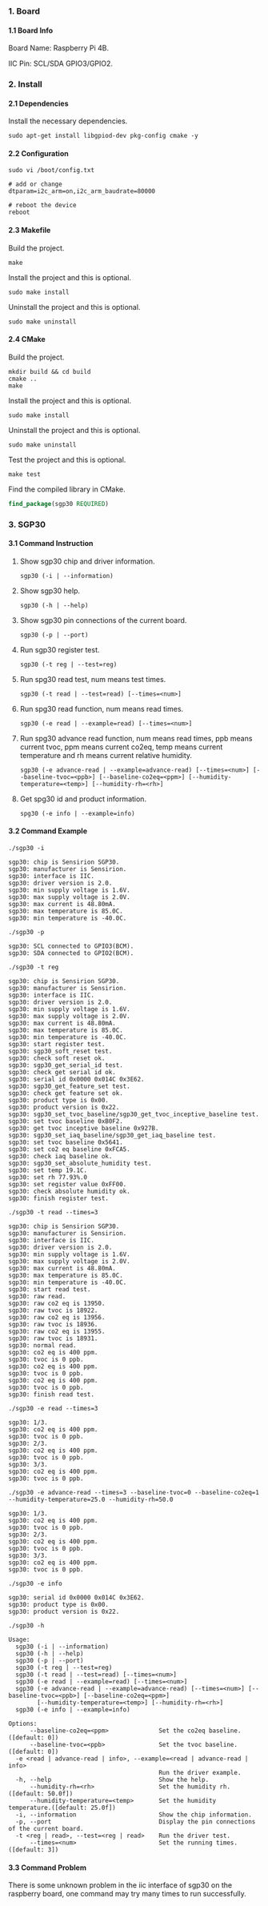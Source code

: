 ### 1. Board

#### 1.1 Board Info

Board Name: Raspberry Pi 4B.

IIC Pin: SCL/SDA GPIO3/GPIO2.

### 2. Install

#### 2.1 Dependencies

Install the necessary dependencies.

```shell
sudo apt-get install libgpiod-dev pkg-config cmake -y
```

#### 2.2 Configuration

```shell
sudo vi /boot/config.txt

# add or change
dtparam=i2c_arm=on,i2c_arm_baudrate=80000

# reboot the device
reboot
```

#### 2.3 Makefile

Build the project.

```shell
make
```

Install the project and this is optional.

```shell
sudo make install
```

Uninstall the project and this is optional.

```shell
sudo make uninstall
```

#### 2.4 CMake

Build the project.

```shell
mkdir build && cd build 
cmake .. 
make
```

Install the project and this is optional.

```shell
sudo make install
```

Uninstall the project and this is optional.

```shell
sudo make uninstall
```

Test the project and this is optional.

```shell
make test
```

Find the compiled library in CMake. 

```cmake
find_package(sgp30 REQUIRED)
```

### 3. SGP30

#### 3.1 Command Instruction

1. Show sgp30 chip and driver information.

   ```shell
   sgp30 (-i | --information)
   ```

2. Show sgp30 help.

   ```shell
   sgp30 (-h | --help)
   ```

3. Show sgp30 pin connections of the current board.

   ```shell
   sgp30 (-p | --port)
   ```

4. Run sgp30 register test.

   ```shell
   sgp30 (-t reg | --test=reg)
   ```

5. Run spg30 read test, num means test times.

   ```shell
   sgp30 (-t read | --test=read) [--times=<num>]
   ```

6. Run spg30 read function, num means read times.

   ```shell
   sgp30 (-e read | --example=read) [--times=<num>]
   ```

7. Run spg30 advance read function, num means read times, ppb means current tvoc, ppm means current co2eq, temp means current temperature and rh means current relative humidity.

   ```shell
   sgp30 (-e advance-read | --example=advance-read) [--times=<num>] [--baseline-tvoc=<ppb>] [--baseline-co2eq=<ppm>] [--humidity-temperature=<temp>] [--humidity-rh=<rh>]
   ```

8. Get spg30 id and product information.

   ```shell
   spg30 (-e info | --example=info)
   ```

#### 3.2 Command Example

```shell
./sgp30 -i

sgp30: chip is Sensirion SGP30.
sgp30: manufacturer is Sensirion.
sgp30: interface is IIC.
sgp30: driver version is 2.0.
sgp30: min supply voltage is 1.6V.
sgp30: max supply voltage is 2.0V.
sgp30: max current is 48.80mA.
sgp30: max temperature is 85.0C.
sgp30: min temperature is -40.0C.
```

```shell
./sgp30 -p

sgp30: SCL connected to GPIO3(BCM).
sgp30: SDA connected to GPIO2(BCM).
```

```shell
./sgp30 -t reg

sgp30: chip is Sensirion SGP30.
sgp30: manufacturer is Sensirion.
sgp30: interface is IIC.
sgp30: driver version is 2.0.
sgp30: min supply voltage is 1.6V.
sgp30: max supply voltage is 2.0V.
sgp30: max current is 48.80mA.
sgp30: max temperature is 85.0C.
sgp30: min temperature is -40.0C.
sgp30: start register test.
sgp30: sgp30_soft_reset test.
sgp30: check soft reset ok.
sgp30: sgp30_get_serial_id test.
sgp30: check get serial id ok.
sgp30: serial id 0x0000 0x014C 0x3E62.
sgp30: sgp30_get_feature_set test.
sgp30: check get feature set ok.
sgp30: product type is 0x00.
sgp30: product version is 0x22.
sgp30: sgp30_set_tvoc_baseline/sgp30_get_tvoc_inceptive_baseline test.
sgp30: set tvoc baseline 0xB0F2.
sgp30: get tvoc inceptive baseline 0x927B.
sgp30: sgp30_set_iaq_baseline/sgp30_get_iaq_baseline test.
sgp30: set tvoc baseline 0x5641.
sgp30: set co2 eq baseline 0xFCA5.
sgp30: check iaq baseline ok.
sgp30: sgp30_set_absolute_humidity test.
sgp30: set temp 19.1C.
sgp30: set rh 77.93%.0
sgp30: set register value 0xFF00.
sgp30: check absolute humidity ok.
sgp30: finish register test.
```

```shell
./sgp30 -t read --times=3

sgp30: chip is Sensirion SGP30.
sgp30: manufacturer is Sensirion.
sgp30: interface is IIC.
sgp30: driver version is 2.0.
sgp30: min supply voltage is 1.6V.
sgp30: max supply voltage is 2.0V.
sgp30: max current is 48.80mA.
sgp30: max temperature is 85.0C.
sgp30: min temperature is -40.0C.
sgp30: start read test.
sgp30: raw read.
sgp30: raw co2 eq is 13950.
sgp30: raw tvoc is 18922.
sgp30: raw co2 eq is 13956.
sgp30: raw tvoc is 18936.
sgp30: raw co2 eq is 13955.
sgp30: raw tvoc is 18931.
sgp30: normal read.
sgp30: co2 eq is 400 ppm.
sgp30: tvoc is 0 ppb.
sgp30: co2 eq is 400 ppm.
sgp30: tvoc is 0 ppb.
sgp30: co2 eq is 400 ppm.
sgp30: tvoc is 0 ppb.
sgp30: finish read test.
```

```shell
./sgp30 -e read --times=3

sgp30: 1/3.
sgp30: co2 eq is 400 ppm.
sgp30: tvoc is 0 ppb.
sgp30: 2/3.
sgp30: co2 eq is 400 ppm.
sgp30: tvoc is 0 ppb.
sgp30: 3/3.
sgp30: co2 eq is 400 ppm.
sgp30: tvoc is 0 ppb.
```

```shell
./sgp30 -e advance-read --times=3 --baseline-tvoc=0 --baseline-co2eq=1 --humidity-temperature=25.0 --humidity-rh=50.0

sgp30: 1/3.
sgp30: co2 eq is 400 ppm.
sgp30: tvoc is 0 ppb.
sgp30: 2/3.
sgp30: co2 eq is 400 ppm.
sgp30: tvoc is 0 ppb.
sgp30: 3/3.
sgp30: co2 eq is 400 ppm.
sgp30: tvoc is 0 ppb.
```

```shell
./sgp30 -e info

sgp30: serial id 0x0000 0x014C 0x3E62.
sgp30: product type is 0x00.
sgp30: product version is 0x22.
```

```shell
./sgp30 -h

Usage:
  sgp30 (-i | --information)
  sgp30 (-h | --help)
  sgp30 (-p | --port)
  sgp30 (-t reg | --test=reg)
  sgp30 (-t read | --test=read) [--times=<num>]
  sgp30 (-e read | --example=read) [--times=<num>]
  sgp30 (-e advance-read | --example=advance-read) [--times=<num>] [--baseline-tvoc=<ppb>] [--baseline-co2eq=<ppm>]
        [--humidity-temperature=<temp>] [--humidity-rh=<rh>]
  sgp30 (-e info | --example=info)

Options:
      --baseline-co2eq=<ppm>              Set the co2eq baseline.([default: 0])
      --baseline-tvoc=<ppb>               Set the tvoc baseline.([default: 0])
  -e <read | advance-read | info>, --example=<read | advance-read | info>
                                          Run the driver example.
  -h, --help                              Show the help.
      --humidity-rh=<rh>                  Set the humidity rh.([default: 50.0f])
      --humidity-temperature=<temp>       Set the humidity temperature.([default: 25.0f])
  -i, --information                       Show the chip information.
  -p, --port                              Display the pin connections of the current board.
  -t <reg | read>, --test=<reg | read>    Run the driver test.
      --times=<num>                       Set the running times.([default: 3])
```

#### 3.3 Command Problem

There is some unknown problem in the iic interface of sgp30 on the raspberry board, one command may try many times to run successfully.

